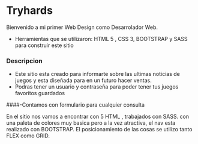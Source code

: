 # Tryhards
Bienvenido a mi primer Web Design como Desarrolador Web.
- Herramientas que se utilizaron: HTML 5 , CSS 3, BOOTSTRAP y SASS para construir este sitio


### Descripcion
- Este sitio esta creado para informarte sobre las ultimas noticias de juegos y esta diseñada para en un futuro hacer ventas.
- Podras tener un usuario y contraseña para poder tener tus juegos favoritos guardados

####-Contamos con formulario para cualquier consulta

En el sitio nos vamos a encontrar con 5 HTML , trabajados con SASS.
con una paleta de colores muy basica pero a la vez atractiva, el nav esta realizado con BOOTSTRAP.
El posicionamiento de las cosas se utilizo tanto FLEX como GRID.